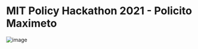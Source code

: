 # MIT Policy Hackathon 2021 - Policito Maximeto

![image](https://user-images.githubusercontent.com/84688157/148859583-7b667cab-d4a5-4ef3-a2a1-dde49a8cdc53.png)
